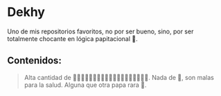 # Dekhy
Uno de mis repositorios favoritos, no por ser bueno, sino, por ser totalmente chocante en lógica papitacional 🥔.

## Contenidos:
> Alta cantidad de 🥔🥔🥔🥔🥔🥔🥔🥔🥔🥔🥔🥔🥔🥔🥔🥔🥔🥔🥔.
Nada de 🍟, son malas para la salud.
Alguna que otra papa rara 🍠.
